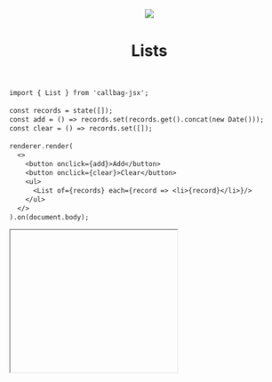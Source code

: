 <div align="center">
  <img src="/docs/assets/callbag-jsx.svg" width="128px"/>
  <h1>Lists</h1>
</div>

<br>

```tsx
import { List } from 'callbag-jsx';

const records = state([]);
const add = () => records.set(records.get().concat(new Date()));
const clear = () => records.set([]);

renderer.render(
  <>
    <button onclick={add}>Add</button>
    <button onclick={clear}>Clear</button>
    <ul>
      <List of={records} each={record => <li>{record}</li>}/>
    </ul>
  </>
).on(document.body);
```

<iframe height="256" deferred-src="https://callbag-jsx-demo-list.stackblitz.io/" />

> :Buttons
> > :Button label=Playground, url=https://stackblitz.com/edit/callbag-jsx-demo-list

<br>

👉 `each()` function will be provided with a [state](/reactivity/states) object, reflecting
the value of a particular index. \
👉 Use `.sub()` method to read/track its properties:

```tsx
const todos = state([{title: 'Do this'}, {title: 'Do that'}]);
const next = state('');

const add = () => {
  todos.set(todos.get().concat([{title: next.get()}]));
  next.set('');
};

renderer.render(
  <>
    <h1>Todos</h1>
    <ol>
      <List of={todos} each={todo => <li>{todo.sub('title')}</li>}/>
    </ol>
    <input type='text' _state={next} placeholder='What should be done?'/>
    <button onclick={add}>Add</button>
  </>
).on(document.body);
```

<iframe height="256" deferred-src="https://callbag-jsx-todolist.stackblitz.io/" />

> :Buttons
> > :Button label=Playground, url=https://stackblitz.com/edit/callbag-jsx-todolist
>
> > :Button label=Learn More, url=/reactivity/states#substates

<br>

👉 Use `.get()` method to get a snapshot value.
This can be useful for handling events on items of the list:

```tsx
const records = state([]);
const add = () => records.set(records.get().concat(new Date()));
const clear = () => records.set([]);
/*!*/const remove = date => records.set(records.get().filter(d => d !== date));

renderer.render(
  <>
    <button onclick={add}>Add</button>
    <button onclick={clear}>Clear</button>

    <br/>

    <small>
      Click on each record to remove it.
    </small>
    <ul>
      <List of={records} each={record =>
/*!*/        <li onclick={() => remove(record.get())}>
/*!*/          {record}
/*!*/        </li>}/>
    </ul>
  </>
).on(document.body);
```

<iframe height="256" deferred-src="https://callbag-jsx-demo-list-2.stackblitz.io/" />

> :Buttons
> > :Button label=Playground, url=https://stackblitz.com/edit/callbag-jsx-demo-list-2

<br>

---

<br>

## Indexes

The index of each element is passed to `each()`
as a second argument:

```tsx
const records = state([]);
const add = () => records.set(records.get().concat(new Date()));
const clear = () => records.set([]);
const remove = (date) => records.set(records.get().filter(d => d !== date));

renderer.render(
  <>
    <button onclick={add}>Add</button>
    <button onclick={clear}>Clear</button>

    <br/>

    <small>
      Click on each record to remove it.
    </small>

/*!*/    <List of={records} each={(record, index) =>
/*!*/      <div onclick={() => remove(record.get())} class={{odd: index % 2}}>
/*!*/        {index + 1} - {record}
/*!*/      </div>}
/*!*/    />
  </>
).on(document.body);
```

<iframe height="256" deferred-src="https://callbag-jsx-demo-list-3.stackblitz.io/" />

> :Buttons
> > :Button label=Playground, url=https://stackblitz.com/edit/callbag-jsx-demo-list-3

<br>

---

<br>

## Keyed Lists

By default, DOM elements (returned by `each()`) are bound to a specific index.
This means, for example, if you prepend an item to your array, contents of all DOM elements will
be updated (since the _content_ of all indices of the array have changed):

<div align="center">
<img src="/docs/assets/keyed-list-explained-1.png"/>
</div>

In some cases, this ☝️ is not the desired behavior. For example:

- When you recurringly prepend items to your list (or insert in the middle), this can be inefficient.
- When you want to manually modify the DOM, this can lead to mistakenly modifying the wrong elements.

You change this behavior by providing a _mapping_ between items of your list and DOM elements, in form of a _key function_:

```tsx
// map each element to a property
//
const key = x => x.id

// or, when list items are unique strings,
// use them directly as keys
//
const key = x => x
```

<div align="center">
<img src="/docs/assets/keyed-list-explained-2.png"/>
</div>

👉 Pass a _key function_ to `key` property of `<List/>` for smarter DOM updates:

```tsx
const tasks = state([]);
const next = state('');
let id = 0;

const add = () => {
  const newTask = {
    id: id,
    title: next.get()
  };

  id += 1;
  next.set('');
  tasks.set(tasks.get().concat(newTask));
}

renderer.render(
  <>
    <input type='text' _state={next}/>
    <button onclick={add}>Add</button>

    <br/>

    <List of={tasks}
      each={task => <div>{task.sub('title')} ({task.sub('id')})</div>}
/*!*/      key={task => task.id}
    />
  </>
).on(document.body);
```

<iframe height="256" deferred-src="https://callbag-jsx-demo-keyed-list.stackblitz.io/" />

> :Buttons
> > :Button label=Playground, url=https://stackblitz.com/edit/callbag-jsx-demo-keyed-list

<br>

> [info](:Icon (align=-6px)) **IMPORTANT**
>
> The key function passed to **MUST** return _stable_ and _unique_ strings (or numbers):
>
> - _stable_ means it should return the same value for the same object (so no random stuff).
> - _unique_ means it should not return the same value for different objects.

<br>

👉 When `key` is provided, `each()` will be invoked for each unique key (instead of index).
As the index of that key can change, `index` parameter
passed to `each()` will become a [callbag](/reactivity/callbags) (instead of a fixed number):

```tsx
const tasks = state([]);
const next = state('');
let id = 0;

const add = () => {
  const newTask = {
    id: id,
    title: next.get()
  };

  id += 1;
  next.set('');
  tasks.set(tasks.get().concat(newTask));
}

const remove = task => {
  tasks.set(tasks.get().filter(t => t.id !== task.id));
}

renderer.render(<>
  <input type='text' _state={next}/>
  <button onclick={add}>Add</button>

  <br/>
  <small>Click on each item to remove it</small>

  <List of={tasks}
    each={(task, index) =>
/*!*/      <div class={{odd: expr($ => $(index) % 2)}}
           onclick={() => remove(task.get())}>
/*!*/        {expr($ => $(index) + 1)} - {task.sub('title')} ({task.sub('id')})
      </div>
    }
    key={task => task.id}
  />
</>).on(document.body);
```

<iframe height="256" deferred-src="https://callbag-jsx-demo-keyed-list-2.stackblitz.io/" />

> :Buttons
> > :Button label=Playground, url=https://stackblitz.com/edit/callbag-jsx-demo-keyed-list-2

<br><br>

> :ToCPrevNext

<br><br>

<div align="center">
  <img src="/docs/assets/callbag.svg" width="256px"/>
</div>
